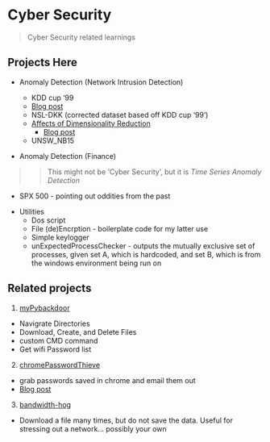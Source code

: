 # Cyber Security
> Cyber Security related learnings 

## Projects Here 

* Anomaly Detection (Network Intrusion Detection) 

  * KDD cup ‘99
   + [Blog post](https://medium.com/@alik604/predicting-the-nsl-kdd-data-set-with-98-accuracy-240a7a245c9d) 
  * NSL-DKK (corrected dataset based off KDD cup ‘99’)
   + [Affects of Dimensionality Reduction](https://github.com/alik604/dimensionality-reduction-overview) 
     +  [Blog post](https://medium.com/@alik604/dimensionality-reduction-effects-on-model-accuracy-c021f4f33a61)
  * UNSW_NB15 

* Anomaly Detection (Finance)
> > This might not be ‘Cyber Security’, but it is _Time Series Anomaly Detection_ 
  - SPX 500 - pointing out oddities from the past  

* Utilities 
  * Dos script
  * File (de)Encrption - boilerplate code for my latter use 
  * Simple keylogger 
  * unExpectedProcessChecker - outputs the mutually exclusive set of processes, given set A, which is hardcoded, and set B, which is from the windows environment being run on



## Related projects

1. [myPybackdoor](https://github.com/alik604/myPybackdoor)
- Navigrate Directories 
- Download, Create, and Delete Files
- custom CMD command
- Get wifi Password list
2. [chromePasswordThieve](https://github.com/alik604/chromePasswordThieve)
- grab passwords saved in chrome and email them out 
- [Blog post](https://alik604.github.io/chromePasswordThieve/index.html)
3. [bandwidth-hog](https://github.com/alik604/bandwidth-hog)
- Download a file many times, but do not save the data. Useful for stressing out a network... possibly your own
